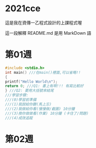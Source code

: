 # 2021cce
這是我在資傳一乙程式設計的上課程式喔

這一段解釋 README.md 是用 MarkDown 語
#  第01週
```C
#include <stdio.h>
int main() ///在main()裡面,可以省略!!
{
printf("Hello World\n");
return 0; ///Q1: 書上有啊!!! 有寫比較好
} ///Q2: 要用大括號來結尾
///學習步驟:
///(0)學習前準備
///(1)我說給你聽(馬上忘)
///(2)我做給你看(慢慢做/截圖) 10分鐘
///(3)換你做做看(作業) 10分鐘 (卡住了/問題)
///(4)成效追蹤
```

#  第02週
